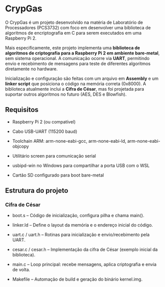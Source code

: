 # CrypGas
O CrypGas é um projeto desenvolvido na matéria de Laboratório de Processadores (PCS3732) com foco em desenvolver uma biblioteca de algoritmos de encriptografia em C para serem executados em uma Raspberry Pi 2.

Mais especificamente, este projeto implementa uma **biblioteca de algoritmos de criptografia para a Raspberry Pi 2 em ambiente bare‑metal**, sem sistema operacional. A comunicação ocorre via **UART**, permitindo envio e recebimento de mensagens para teste de diferentes algoritmos diretamente no hardware.

Inicialização e configuração são feitas com um arquivo em **Assembly** e um **linker script** que posiciona o código na memória correta (0x8000). A biblioteca atualmente inclui a **Cifra de César**, mas foi projetada para suportar outros algoritmos no futuro (AES, DES e Blowfish).

## Requisitos
- Raspberry Pi 2 (ou compatível)

- Cabo USB-UART (115200 baud)

- Toolchain ARM: arm-none-eabi-gcc, arm-none-eabi-ld, arm-none-eabi-objcopy

- Utilitário screen para comunicação serial
- usbipd-win no Windows para compartilhar a porta USB com o WSL

- Cartão SD configurado para boot bare-metal

## Estrutura do projeto
### Cifra de César
- boot.s – Código de inicialização, configura pilha e chama main().

- linker.ld – Define o layout da memória e o endereço inicial do código.

- uart.c / uart.h – Rotinas para inicialização e envio/recebimento pela UART.

- cesar.c / cesar.h – Implementação da cifra de César (exemplo inicial da biblioteca).

- main.c – Loop principal: recebe mensagens, aplica criptografia e envia de volta.

- Makefile – Automação de build e geração do binário kernel.img.